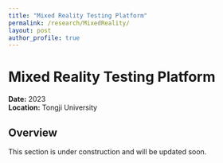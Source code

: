 ```yaml
---
title: "Mixed Reality Testing Platform"
permalink: /research/MixedReality/
layout: post
author_profile: true
---
```


# Mixed Reality Testing Platform

**Date:** 2023  
**Location:** Tongji University

## Overview
This section is under construction and will be updated soon.
